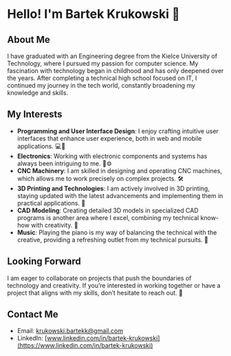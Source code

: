 # Hello! I'm Bartek Krukowski 👋

## About Me
I have graduated with an Engineering degree from the Kielce University of Technology, where I pursued my passion for computer science. My fascination with technology began in childhood and has only deepened over the years. After completing a technical high school focused on IT, I continued my journey in the tech world, constantly broadening my knowledge and skills.

## My Interests
- **Programming and User Interface Design**: I enjoy crafting intuitive user interfaces that enhance user experience, both in web and mobile applications. 💻📱
- **Electronics**: Working with electronic components and systems has always been intriguing to me. 💪⚙️
- **CNC Machinery**: I am skilled in designing and operating CNC machines, which allows me to work precisely on complex projects. 🛠️
- **3D Printing and Technologies**: I am actively involved in 3D printing, staying updated with the latest advancements and implementing them in practical applications. 🔖
- **CAD Modeling**: Creating detailed 3D models in specialized CAD programs is another area where I excel, combining my technical know-how with creativity. 💐
- **Music**: Playing the piano is my way of balancing the technical with the creative, providing a refreshing outlet from my technical pursuits. 🎹

## Looking Forward
I am eager to collaborate on projects that push the boundaries of technology and creativity. If you’re interested in working together or have a project that aligns with my skills, don’t hesitate to reach out. 🤝

## Contact Me
- Email: [krukowski.bartekk@gmail.com](mailto:krukowski.bartekk@gmail.com)  
- LinkedIn: [www.linkedin.com/in/bartek-krukowski](https://www.linkedin.com/in/bartek-krukowski)
